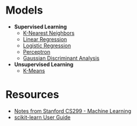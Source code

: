 # Models
* **Supervised Learning**
  * [K-Nearest Neighbors](https://github.com/joaopaulq/ml-scratch/blob/main/models/knn.py) 
  * [Linear Regression](https://github.com/joaopaulq/ml-scratch/blob/main/models/linear_regression.py)
  * [Logistic Regression](https://github.com/joaopaulq/ml-scratch/blob/main/models/logistic_regression.py)
  * [Perceptron](https://github.com/joaopaulq/ml-scratch/blob/main/models/perceptron.py)
  * [Gaussian Discriminant Analysis](https://github.com/joaopaulq/ml-scratch/blob/main/models/gda.py)
* **Unsupervised Learning**
  * [K-Means](https://github.com/joaopaulq/ml-scratch/blob/main/models/kmeans.py)

# Resources
* [Notes from Stanford CS299 - Machine Learning](http://cs229.stanford.edu/notes2020fall/notes2020fall/)
* [scikit-learn User Guide](https://scikit-learn.org/stable/user_guide.html)
